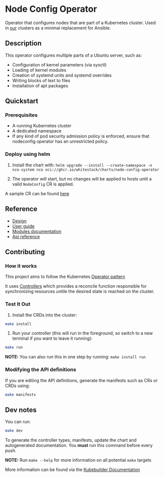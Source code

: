 # Node Config Operator

Operator that configures nodes that are part of a Kubernetes cluster. Used in
[our](https://www.whitestack.com) clusters as a minimal replacement for Ansible.

## Description

This operator configures multiple parts of a Ubuntu server, such as:

- Configuration of kernel parameters (via sysctl)
- Loading of kernel modules
- Creation of systemd units and systemd overrides
- Writing blocks of text to files
- Installation of apt packages

## Quickstart

### Prerequisites

- A running Kubernetes cluster
- A dedicated namespace
- If any kind of pod security admission policy is enforced, ensure that
  nodeconfig operator has an unrestricted policy.

### Deploy using helm

1. Install the chart with:
   `helm upgrade --install --create-namespace -n nco-system nco oci://ghcr.io/whitestack/charts/node-config-operator`

1. The operator will start, but no changes will be applied to hosts until a
   valid `NodeConfig` CR is applied.

A sample CR can be found
[here](/config/samples/configuration_v1beta2_nodeconfig.yaml)

## Reference

- [Design](/docs/design.md)
- [User guide](/docs/user_guide.md)
- [Modules documentation](/docs/module_reference.md)
- [Api reference](/docs/api_docs.md)

## Contributing

### How it works

This project aims to follow the Kubernetes
[Operator pattern](https://kubernetes.io/docs/concepts/extend-kubernetes/operator/)

It uses
[Controllers](https://kubernetes.io/docs/concepts/architecture/controller/)
which provides a reconcile function responsible for synchronizing resources
untile the desired state is reached on the cluster.

### Test It Out

1. Install the CRDs into the cluster:

```sh
make install
```

1. Run your controller (this will run in the foreground, so switch to a new
   terminal if you want to leave it running):

```sh
make run
```

**NOTE:** You can also run this in one step by running: `make install run`

### Modifying the API definitions

If you are editing the API definitions, generate the manifests such as CRs or
CRDs using:

```sh
make manifests
```

## Dev notes

You can run:

```sh
make dev
```

To generate the controller types, manifests, update the chart and autogenerated
documentation. You **must** run this command before every push.

**NOTE:** Run `make --help` for more information on all potential `make` targets

More information can be found via the
[Kubebuilder Documentation](https://book.kubebuilder.io/introduction.html)
